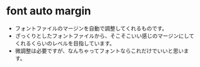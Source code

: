 # font auto margin

* フォントファイルのマージンを自動で調整してくれるものです。
* ざっくりとしたフォントファイルから、そこそこいい感じのマージンにしてくれるくらいのレベルを目指しています。
* 微調整は必要ですが、なんちゃってフォントならこれだけでいいと思います。